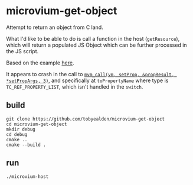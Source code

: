 # microvium-get-object

Attempt to return an object from C land.

What I'd like to be able to do is call a function in the host (`getResource`), which will return a populated JS Object which can be further processed in the JS script.


Based on the example [here](https://github.com/coder-mike/microvium/blob/46b9037cfdc239925ab088f74ac7223e7c251bb6/test/native/native-api.test.ts#L61).

It appears to crash in the call to [`mvm_call(vm, setProp, &propResult, *setPropArgs, 3)`](https://github.com/TobyEalden/microvium-get-object/blob/main/main.cpp#L121), and specifically at `toPropertyName` where type is `TC_REF_PROPERTY_LIST`, which isn't handled in the `switch`.

## build
```shell
git clone https://github.com/tobyealden/microvium-get-object
cd microvium-get-object
mkdir debug
cd debug
cmake ..
cmake --build .
```

## run

```shell
./microvium-host
```